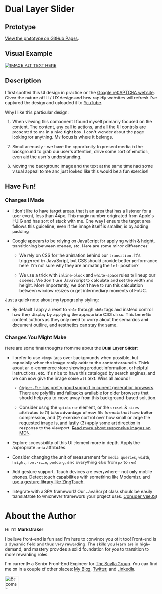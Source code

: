 # Dual Layer Slider

## Prototype

[View the prototype on GitHub Pages](https://markadrake.github.io/web-ui-sequenced-content/src/dual-layer-slider/dual-layer-slider.html).

## Visual Example
[![IMAGE ALT TEXT HERE](https://img.youtube.com/vi/bktcZFpFFp4/0.jpg)](https://www.youtube.com/watch?v=bktcZFpFFp4)

## Description

I first spotted this UI design in practice on the [Google reCAPTCHA website](https://www.google.com/recaptcha/intro/). Given the nature of UI / UX design and how rapidly websites will refresh I've captured the design and uploaded it to [YouTube](http://www.youtube.com/watch?v=bktcZFpFFp4).

Why I like this particular design:

1. When viewing this component I found myself primarily focused on the content. The content, any call to actions, and all the UI controls are presented to me in a nice tight box. I don't wonder about the page looking for anything. My focus is where it belongs.

2. Simultaneously - we have the opportunity to present media in the background to grab our user's attention, drive some sort of emotion, even aid the user's understanding.

3. Moving the background image and the text at the same time had some visual appeal to me and just looked like this would be a fun exercise!

## Have Fun!

### Changes I Made

- I don't like to have target areas, that is an area that has a listener for a user event, less than 44px. This magic number originated from Apple's HUIG and has sort of stuck with me. One way I ensure the target area follows this guideline, even if the image itself is smaller, is by adding padding.

- Google appears to be relying on JavaScript for applying width & height, transitioning between scenes, etc. Here are some minor differences:

  - We rely on CSS for the animation behind our `transition` . It's triggerred by JavaScript, but CSS should provide better performance here. I'm not sure why they are animating the `left` position?

  - We use a trick with `inline-block` and `white-space` rules to lineup our scenes. We don't use JavaScript to calculate and set the width and height. More importantly, we don't have to run this calculation between window resizes or get intermediary moments of FoUC.

Just a quick note about my typography styling:

- By default I apply a reset to `<h1>` through `<h6>` tags and instead control how they display by applying the appropriate CSS class. This benefits content authors as they only need to worry about the semantics and document outline, and aesthetics can stay the same.

### Changes You Might Make

Here are some final thoughts from me about the **Dual Layer Slider**:

- I prefer to use `<img>` tags over backgrounds when possible, but especially when the image really adds to the content around it. Think about an e-commerce store showing product information, or helpful instructions, etc. It's nice to have this cataloged by search engines, and we can now give the image some `alt` text. Wins all around!

  - [`Object-Fit` has pretty good support in current generation browsers](https://caniuse.com/#feat=object-fit). There are polyfills and fallbacks available for older browsers that should help you to move away from this background-based solution.

  - Consider using the `<picture>` element, or the `srcset` & `sizes` attributes to (1) take advantage of new file formats that have better compression, and (2) exercise control over how small or large the requested image is, and lastly (3) apply some art direction in response to the viewport. [Read more about responsive images on MDN](https://developer.mozilla.org/en-US/docs/Learn/HTML/Multimedia_and_embedding/Responsive_images).

- Explore accessibility of this UI element more in depth. Apply the appropriate `aria` attributes.

- Consider changing the unit of measurement for `media queries`, `width`, `height`, `font-size`, `padding`, and everything else from `px` to `rem`!

- Add gesture support. Touch devices are everywhere - not only mobile phones. [Detect touch capabilities with something like Modernizr](https://modernizr.com/), and [use a gesture library like ZingTouch](http://zingchart.github.io/zingtouch/).

- Integrate with a SPA framework! Our JavaScript class should be easily translatable to whichever framework your project uses. [Consider VueJS](https://vuejs.org/)!

# About the Author

Hi I'm **Mark Drake**!

I believe front-end is fun and I'm here to convince you of it too! Front-end is a dynamic field and thus very rewarding. The skills you learn are in high-demand, and mastery provides a solid foundation for you to transition to more rewarding roles.

I'm currently a Senior Front-End Engineer for [The Scylla Group](https://www.scyllagroup.com). You can find me on in a couple of other places: [My Blog](https://markadrake.com), [Twitter](https://twitter.com/drakecode), and [LinkedIn](https://www.linkedin.com/in/markadrake/).

<a href="https://www.patreon.com/bePatron?u=9173582"><img src="https://c5.patreon.com/external/logo/become_a_patron_button@2x.png" alt="Become a Patreon" height="44" /></a>
